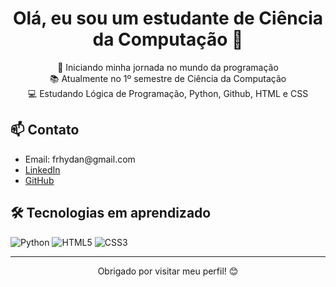<h1 align="center">Olá, eu sou um estudante de Ciência da Computação 👋</h1>

<p align="center">
  🚀 Iniciando minha jornada no mundo da programação<br>
  📚 Atualmente no 1º semestre de Ciência da Computação<br>
  💻 Estudando Lógica de Programação, Python, Github, HTML e CSS<br>
</p>

<h2>📫 Contato</h2>

<ul>
  <li>Email: frhydan@gmail.com</li>
  <li><a href="https://www.linkedin.com/in/felipe-rhydan-96b513318/" target="_blank">LinkedIn</a></li>
  <li><a href="https://github.com/seuusuario" target="_blank">GitHub</a></li>
</ul>

<h2>🛠️ Tecnologias em aprendizado</h2>

<p>
  <img src="https://img.shields.io/badge/Python-blue?logo=python&logoColor=white" alt="Python">
  <img src="https://img.shields.io/badge/HTML5-orange?logo=html5&logoColor=white" alt="HTML5">
  <img src="https://img.shields.io/badge/CSS3-blue?logo=css3&logoColor=white" alt="CSS3">
</p>

---

<p align="center">Obrigado por visitar meu perfil! 😊</p>
